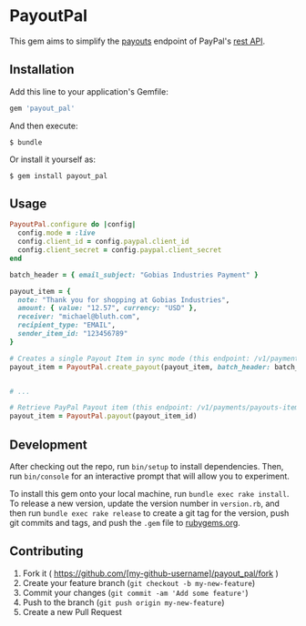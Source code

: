 # PayoutPal

This gem aims to simplify the [payouts](https://developer.paypal.com/docs/api/#payouts) endpoint of PayPal's [rest API](https://developer.paypal.com/docs/api).


## Installation

Add this line to your application's Gemfile:

```ruby
gem 'payout_pal'
```

And then execute:

    $ bundle

Or install it yourself as:

    $ gem install payout_pal

## Usage

```ruby
PayoutPal.configure do |config|
  config.mode = :live
  config.client_id = config.paypal.client_id
  config.client_secret = config.paypal.client_secret
end

batch_header = { email_subject: "Gobias Industries Payment" }

payout_item = {
  note: "Thank you for shopping at Gobias Industries",
  amount: { value: "12.57", currency: "USD" },
  receiver: "michael@bluth.com",
  recipient_type: "EMAIL",
  sender_item_id: "123456789"
}

# Creates a single Payout Item in sync mode (this endpoint: /v1/payments/payouts?sync_mode=true)
payout_item = PayoutPal.create_payout(payout_item, batch_header: batch_header)


# ...

# Retrieve PayPal Payout item (this endpoint: /v1/payments/payouts-item/<Payout-Item-Id>)
payout_item = PayoutPal.payout(payout_item_id)
```


## Development

After checking out the repo, run `bin/setup` to install dependencies. Then, run `bin/console` for an interactive prompt that will allow you to experiment.

To install this gem onto your local machine, run `bundle exec rake install`. To release a new version, update the version number in `version.rb`, and then run `bundle exec rake release` to create a git tag for the version, push git commits and tags, and push the `.gem` file to [rubygems.org](https://rubygems.org).

## Contributing

1. Fork it ( https://github.com/[my-github-username]/payout_pal/fork )
2. Create your feature branch (`git checkout -b my-new-feature`)
3. Commit your changes (`git commit -am 'Add some feature'`)
4. Push to the branch (`git push origin my-new-feature`)
5. Create a new Pull Request

